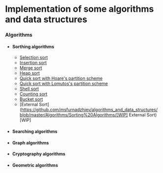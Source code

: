 # Implementation of some algorithms and data structures
### Algorithms
- #### Sorthing algorithms
    - [Selection sort](https://github.com/msfurnadzhiev/algorithms_and_data_structures/blob/master/Algorithms/Sorting%20Algorithms/SELECTION_SORT.cpp)
    - [Insertion sort](https://github.com/msfurnadzhiev/algorithms_and_data_structures/blob/master/Algorithms/Sorting%20Algorithms/INSERTION_SORT.cpp)
    - [Merge sort](https://github.com/msfurnadzhiev/algorithms_and_data_structures/blob/master/Algorithms/Sorting%20Algorithms/MERGE_SORT.cpp)
    - [Heap sort](https://github.com/msfurnadzhiev/algorithms_and_data_structures/blob/master/Algorithms/Sorting%20Algorithms/HEAP_SORT.cpp)
    - [Quick sort with Hoare's partition scheme](https://github.com/msfurnadzhiev/algorithms_and_data_structures/blob/master/Algorithms/Sorting%20Algorithms/QUICK_SORT_PARTITION_HOARE.cpp)
    - [Quick sort with Lomutos's partition scheme](https://github.com/msfurnadzhiev/algorithms_and_data_structures/blob/master/Algorithms/Sorting%20Algorithms/QUICK_SORT_PARTITION_LOMUTO.cpp)
    - [Shell sort](https://github.com/msfurnadzhiev/algorithms_and_data_structures/blob/master/Algorithms/Sorting%20Algorithms/SHELL_SORT.cpp)
    - [Counting sort](https://github.com/msfurnadzhiev/algorithms_and_data_structures/blob/master/Algorithms/Sorting%20Algorithms/COUNTING_SORT.cpp)
    - [Bucket sort](https://github.com/msfurnadzhiev/algorithms_and_data_structures/blob/master/Algorithms/Sorting%20Algorithms/BUCKET_SORT.cpp)
    - [External Sort](https://github.com/msfurnadzhiev/algorithms_and_data_structures/blob/master/Algorithms/Sorting%20Algorithms/[WIP] External Sort)[WIP]
- #### Searching algorithms
- #### Graph algorithms
- #### Cryptography algorithms
- #### Geometric algorithms
